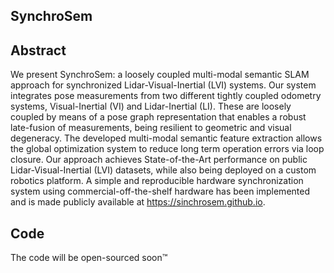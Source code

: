 ## SynchroSem

## Abstract
We present SynchroSem: a loosely coupled multi-modal semantic SLAM approach for synchronized Lidar-Visual-Inertial (LVI) systems. Our system integrates pose measurements from two different tightly coupled odometry systems, Visual-Inertial (VI) and Lidar-Inertial (LI). These are loosely coupled by means of a pose graph representation that enables a robust late-fusion of measurements, being resilient to geometric and visual degeneracy. The developed multi-modal semantic feature extraction allows the global optimization system to reduce long term operation errors via loop closure. Our approach achieves State-of-the-Art performance on public Lidar-Visual-Inertial (LVI) datasets, while also being deployed on a custom robotics platform.
A simple and reproducible hardware synchronization system using commercial-off-the-shelf hardware has been implemented and is made publicly available at https://sinchrosem.github.io. 

## Code
The code will be open-sourced soon™
